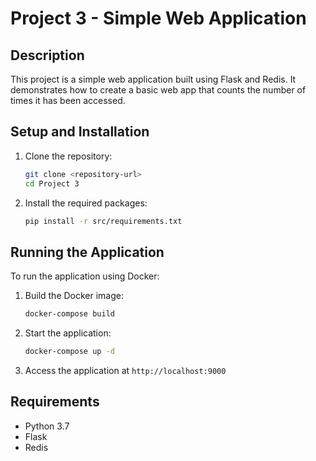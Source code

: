 # Project 3 - Simple Web Application

## Description
This project is a simple web application built using Flask and Redis. It demonstrates how to create a basic web app that counts the number of times it has been accessed.

## Setup and Installation
1. Clone the repository:
   ```bash
   git clone <repository-url>
   cd Project 3
   ```
2. Install the required packages:
   ```bash
   pip install -r src/requirements.txt
   ```

## Running the Application
To run the application using Docker:
1. Build the Docker image:
   ```bash
   docker-compose build
   ```
2. Start the application:
   ```bash
   docker-compose up -d
   ```
3. Access the application at `http://localhost:9000`

## Requirements
- Python 3.7
- Flask
- Redis

